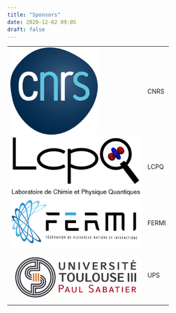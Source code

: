 ```yaml
---
title: "Sponsors"
date: 2020-12-02 09:05
draft: false
---
```


|                                                                          |       |
| ------------------------------------------------------------------------ | ----- |
| <img width="200" style="vertical-align: middle;" src="/img/CNRS.png" />  | CNRS  |
| <img width="300" style="vertical-align: middle;" src="/img/LCPQ.png" />  | LCPQ  |
| <img width="300" style="vertical-align: middle;" src="/img/FERMI.png" /> | FERMI |
| <img width="300" style="vertical-align: middle;" src="/img/UPS.png" />   | UPS   |
|                                                                          |       |
